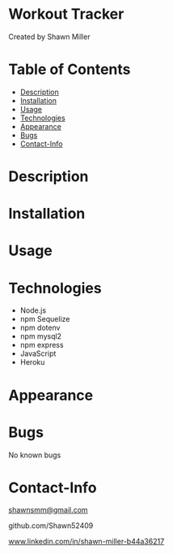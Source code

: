 # Workout Tracker
Created by Shawn Miller

# Table of Contents
* [Description](#Description)
* [Installation](#Installation)
* [Usage](#Usage)
* [Technologies](#Technologies)
* [Appearance](#Appearance)
* [Bugs](#Bugs)
* [Contact-Info](#Contact-Info)

# Description

# Installation

# Usage

# Technologies
- Node.js
- npm Sequelize
- npm dotenv
- npm mysql2
- npm express
- JavaScript
- Heroku

# Appearance

# Bugs
No known bugs

# Contact-Info
shawnsmm@gmail.com

github.com/Shawn52409

www.linkedin.com/in/shawn-miller-b44a36217
